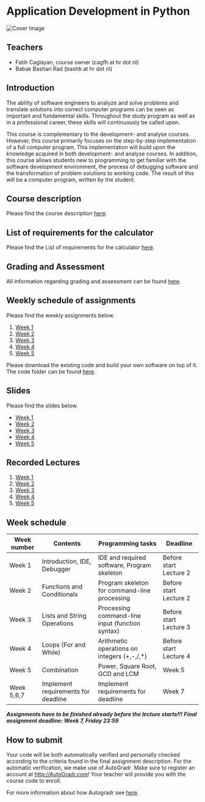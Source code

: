 Application Development in Python
====================

![Cover Image](docs/img/cover.jpg)

Teachers
-----------------

* Fatih Caglayan, course owner (cagfh at hr dot nl)
* Babak Bashari Rad (bashb at hr dot nl)

Introduction
------------

The ability of software engineers to analyze and solve problems and translate
solutions into correct computer programs can be seen as important and
fundamental skills. Throughout the study program as well as in a professional
career, these skills will continuously be called upon.

This course is complementary to the development- and analyse courses. However,
this course primarily focuses on the step-by-step implementation of a full
computer program. This implementation will build upon the knowledge acquired in
both development- and analyse courses. In addition, this course allows students
new to programming to get familiar with the software development environment,
the process of debugging software and the transformation of problem solutions to
working code. The result of this will be a computer program, written by the
student.

Course description
--------------------

Please find the course description [here](docs/module-description.md).

List of requirements for the calculator
-------------------------

Please find the List of requirements for the calculator [here](docs/list-of-requirements.md).

Grading and Assessment
-------------------------

All information regarding grading and assessment can be found [here](docs/grading-and-assessment.md).


Weekly schedule of assignments
-----------------------

Please find the weekly assignments below.

1. [Week 1](assignments/week1.md)
2. [Week 2](assignments/week2.md)
3. [Week 3](assignments/week3.md)
4. [Week 4](assignments/week4.md)
5. [Week 5](assignments/week5.md)

Please download the existing code and build your own software on top of it. The code folder can be found [here](/code).


Slides
------

Please find the slides below.

- [Week
    1](/presentations/week%201/presentation.html)
- [Week
    2](/presentations/week%202/presentation.html)
- [Week
    3](/presentations/week%203/presentation.html)
- [Week
    4](/presentations/week%204/presentation.html)
- [Week
    5](/presentations/week%205/presentation.html)


Recorded Lectures
-----------------

1. [Week 1](https://drive.google.com/open?id=1eaWlJD7hCS7ECtSA18ErLaZIVygudji6)
2. [Week 2](https://drive.google.com/open?id=1pLewvwRFihbKsAdhgj_A1dlB9YFW6fno)
3. [Week 3](https://drive.google.com/open?id=1AKG8HC0TA0oSWA8ioGPEgTtFze0cWBHV)
4. [Week 4](https://drive.google.com/open?id=1w4jgWp_mGPq6Tn1QKaf-F4XI2GvKgwMS)
5. [Week 5](https://drive.google.com/open?id=1RAp4WgKRKCD_VJswR6oRs9zyhb1Nzz7_)


Week schedule
-------------

| Week number  | Contents                    | Programming tasks                               | Deadline |
| --- | --------------------------- | ----------------------------------------------- | -------- |
| Week 1   | Introduction, IDE, Debugger | IDE and required software, Program skeleton     | Before start Lecture 2 |
| Week 2   | Functions and Conditionals  | Program skeleton for command-line processing    | Before start Lecture 2 |
| Week 3   | Lists and String Operations | Processing command-line input (function syntax) | Before start Lecture 3 |
| Week 4   | Loops (For and While)       | Arithmetic operations on integers (+,-,/,\*)    | Before start Lecture 4 |
| Week 5   | Combination                 | Power, Square Root, GCD and LCM                 | Week 5 |
| Week 5,6,7  | Implement requirements for deadline | Implement requirements for deadline  | Week 7 |

***Assignments have to be finished already before the lecture starts!!!***
***Final assignment deadline: Week 7, Friday 23:59***

How to submit
-------------

Your code will be both automatically verified and personally checked according to the criteria found in the final assignment description. For the automatic verification, we make use of AutoGradr. Make sure to register an account at <http://AutoGradr.com>! Your teacher will provide you with the course code to enroll.

For more information about how Autogradr see [here](docs/autogradr.md).
